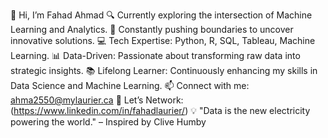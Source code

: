 👋 Hi, I’m Fahad Ahmad
🔍 Currently exploring the intersection of Machine Learning and Analytics.
🚀 Constantly pushing boundaries to uncover innovative solutions.
💻 Tech Expertise: Python, R, SQL, Tableau, Machine Learning.
📊 Data-Driven: Passionate about transforming raw data into strategic insights.
📚 Lifelong Learner: Continuously enhancing my skills in Data Science and Machine Learning.
📫 Connect with me: ahma2550@mylaurier.ca
💼 Let’s Network: (https://www.linkedin.com/in/fahadlaurier/)
💡 "Data is the new electricity powering the world." – Inspired by Clive Humby
